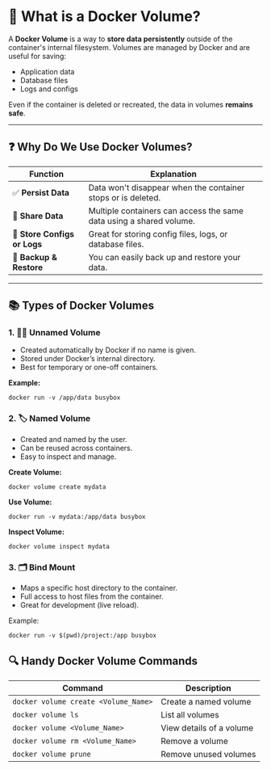 # 🐳 What is a Docker Volume?

A **Docker Volume** is a way to **store data persistently** outside of the container's internal filesystem. Volumes are managed by Docker and are useful for saving:

- Application data
- Database files
- Logs and configs

Even if the container is deleted or recreated, the data in volumes **remains safe**.

---

## ❓ Why Do We Use Docker Volumes?

| Function                        | Explanation                                                                 |
|-------------------------------|-----------------------------------------------------------------------------|
| ✅ **Persist Data**            | Data won't disappear when the container stops or is deleted.                |
| 🔄 **Share Data**             | Multiple containers can access the same data using a shared volume.         |
| 📂 **Store Configs or Logs**   | Great for storing config files, logs, or database files.                    |
| 🔧 **Backup & Restore**       | You can easily back up and restore your data.


---

## 📚 Types of Docker Volumes

### 1. 🕵️‍♂️ Unnamed Volume

- Created automatically by Docker if no name is given.
- Stored under Docker’s internal directory.
- Best for temporary or one-off containers.

**Example:**
```
docker run -v /app/data busybox
```

### 2. 🏷️ Named Volume

- Created and named by the user.
- Can be reused across containers.
- Easy to inspect and manage.

**Create Volume:**
```
docker volume create mydata
```
**Use Volume:**
```
docker run -v mydata:/app/data busybox
```

**Inspect Volume:**
```
docker volume inspect mydata
```
### 3. 🗂️ Bind Mount
- Maps a specific host directory to the container.
- Full access to host files from the container.
- Great for development (live reload).

Example:
```
docker run -v $(pwd)/project:/app busybox
```

## 🔍 Handy Docker Volume Commands

| Command                      | Description              |
| ---------------------------- | ------------------------ |
| `docker volume create <Volume_Name>`  | Create a named volume    |
| `docker volume ls`           | List all volumes         |
| `docker volume <Volume_Name>` | View details of a volume |
| `docker volume rm <Volume_Name>`      | Remove a volume          |
| `docker volume prune`        | Remove unused volumes    |
